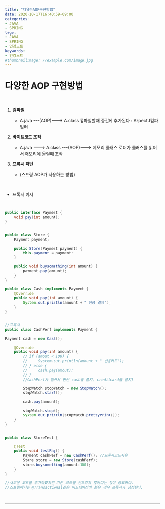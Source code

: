 ```yaml
---
title: "다양한AOP구현방법"
date: 2020-10-17T16:40:59+09:00
categories:
- JAVA
- SPRING
tags:
- JAVA
- SPRING
- 인강노트
keywords:
- 인강노트
#thumbnailImage: //example.com/image.jpg
---
```


<!--more-->
# 다양한 AOP 구현방법

&nbsp;


1. **컴파일**
   - A.java ---(AOP)---> A.class 
   컴파일할때 중간에 추가된다 : AspectJ컴파일러

2. **바이트코드 조작**
   - A.java ---> A.class ---(AOP)---> 메모리
    클래스 로더가 클래스를 읽어서 메모리에 올릴때 조작

3. **프록시 패턴**
   - (스프링 AOP가 사용하는 방법)


&nbsp;

- 프록시 예시
```java


public interface Payment {
    void pay(int amount);
}


public class Store {
    Payment payment;

    public Store(Payment payment) {
        this.payment = payment;
    }

    public void buysomething(int amount) {
        payment.pay(amount);
    }
}

public class Cash implements Payment {
    @Override
    public void pay(int amount) {
        System.out.println(amount + " 현금 결제");
    }
}


//프록시
public class CashPerf implements Payment {

Payment cash = new Cash();

    @Override
    public void pay(int amount) {
        // if (amout < 100) {
        //     System.out.println(amount + " 신용카드");
        // } else {
        //     cash.pay(amout);
        // }
        //CashPerf가 알아서 판단 cash를 쓸지, creditcard를 쓸지)

        StopWatch stopWatch = new StopWatch();
        stopWatch.start();

        cash.pay(amount);

        stopWatch.stop();
        System.out.println(stopWatch.prettyPrint());
    }
}


public class StoreTest {

    @Test
    public void testPay() {
        Payment cashPerf = new CashPerf(); //프록시코드사용
        Store store = new Store(cashPerf);
        store.buysomething(amount:100);
    }
}

//새로운 코드를 추가하였지만 기존 코드를 건드리지 않았다는 점이 중요하다.
//스프링에서는 @Transactional같은 어노테이션이 붙은 경우 프록시가 생성된다.

```


&nbsp;

-----